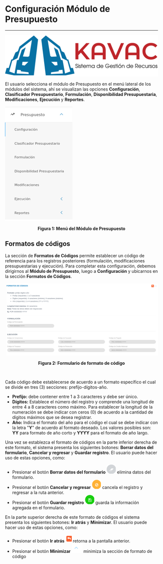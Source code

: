 # Configuración Módulo de Presupuesto 
************************************

![Screenshot](../img/logokavac.png#imagen)

El usuario selecciona el módulo de Presupuesto en el menú lateral de los módulos del sistema, ahí se visualizan las opciones **Configuración**, **Clasificador Presupuestario**, **Formulación**, **Disponibilidad Presupuestaria**, **Modificaciones**, **Ejecución** y **Reportes**.

![Screenshot](../img/im01.png#imagen)<div style="text-align: center;font-weight: bold">Figura 1: Menú del Módulo de Presupuesto</div>

## Formatos de códigos

La sección de **Formatos de Códigos** permite establecer un código de referencia para los registros posteriores (formulación, modificaciones presupuestarias y ejecución). Para completar esta configuración, debemos dirigirnos al **Módulo de Presupuesto**, luego a **Configuración** y ubicarnos en la sección **Formatos de Códigos**.

![Screenshot](../img/im02.png)<div style="text-align: center;font-weight: bold">Figura 2: Formulario de formato de código</div>

<br>

Cada código debe establecerse de acuerdo a un formato específico el cual se divide en tres (3) secciones: prefijo-dígitos-año.

- **Prefijo:** debe contener entre 1 a 3 caracteres y debe ser único.
- **Dígitos:** Establece el número del registro y comprende una longitud de entre 4 a 8 caracteres como máximo. Para establecer la longitud de la numeración se debe indicar con ceros (0) de acuerdo a la cantidad de dígitos máximos que se desea registrar.
- **Año:** Indica el formato del año para el código el cual se debe indicar con la letra "**Y**" de acuerdo al formato deseado. Los valores posibles son: **YY** para formato de año corto y **YYYY** para el formato de año largo.

Una vez se establezca el formato de códigos en la parte inferior derecha de este formato, el sistema presenta los siguientes botones: **Borrar datos del formulario**, **Cancelar y regresar** y **Guardar registro**. El usuario puede hacer uso de estas opciones, como: 

-   Presionar el botón **Borrar datos del formulario**  ![Screenshot](../img/im03.png) elimina datos del formulario.
-   Presionar el botón **Cancelar y regresar**  ![Screenshot](../img/im04.png) cancela el registro y regresar a la ruta anterior.
-   Presionar el botón **Guardar registro** ![Screenshot](../img/im05.png) guarda la información agregada en el formulario.

En la parte superior derecha de este formato de códigos el sistema presenta los siguientes botones: **Ir atrás** y **Minimizar**. El usuario puede hacer uso de estas opciones, como: 

-   Presionar el botón **Ir atrás**  ![Screenshot](../img/im06.png) retorna a la pantalla anterior.
-   Presionar el botón **Minimizar**  ![Screenshot](../img/im07.png) minimiza la sección de formato de código
